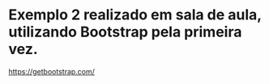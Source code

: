 # Exemplo 2 realizado em sala de aula, utilizando Bootstrap pela primeira vez.
https://getbootstrap.com/